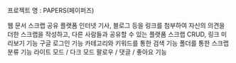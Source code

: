 프로젝트 명 : PAPERS(페이퍼즈)

웹 문서 스크랩 공유 플랫폼
인터넷 기사, 블로그 등을 링크를 첨부하여 자신의 의견을 더한 스크랩을 작성하고, 다른 사람들과 공유할 수 있는 플랫폼
스크랩 CRUD, 링크 미리보기 기능
구글 로그인 기능
카테고리와 키워드를 통한 검색 기능 
폴더를 통한 스크랩 분류 기능
라이트 모드 / 다크 모드
팔로우 / 댓글 / 좋아요 기능


